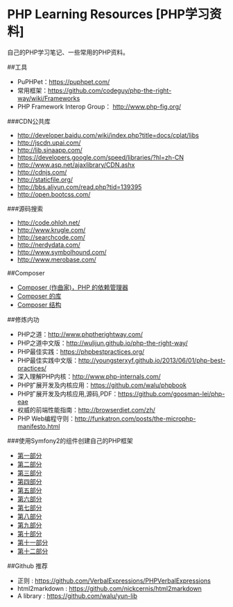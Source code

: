 # PHP Learning Resources [PHP学习资料]

自己的PHP学习笔记、一些常用的PHP资料。

##工具

* PuPHPet：https://puphpet.com/
* 常用框架：https://github.com/codeguy/php-the-right-way/wiki/Frameworks
* PHP Framework Interop Group： http://www.php-fig.org/

###CDN公共库
* http://developer.baidu.com/wiki/index.php?title=docs/cplat/libs
* http://jscdn.upai.com/
* http://lib.sinaapp.com/
* https://developers.google.com/speed/libraries/?hl=zh-CN
* http://www.asp.net/ajaxlibrary/CDN.ashx
* http://cdnjs.com/
* http://staticfile.org/
* http://bbs.aliyun.com/read.php?tid=139395
* http://open.bootcss.com/

###源码搜索
* http://code.ohloh.net/
* http://www.krugle.com/
* http://searchcode.com/
* http://nerdydata.com/
* http://www.symbolhound.com/
* http://www.merobase.com/

##Composer 
* [Composer (作曲家)，PHP 的依赖管理器](https://github.com/huanghua581/notes/blob/master/PHP/composer/00-intro.md)
* [Composer 的库](https://github.com/huanghua581/notes/blob/master/PHP/composer/02-libraries.md)
* [Composer 结构](https://github.com/huanghua581/notes/blob/master/PHP/composer/04-schema.md)


##修炼内功

* PHP之道：http://www.phptherightway.com/
* PHP之道中文版：http://wulijun.github.io/php-the-right-way/
* PHP最佳实践：https://phpbestpractices.org/
* PHP最佳实践中文版：http://youngsterxyf.github.io/2013/06/01/php-best-practices/
* 深入理解PHP内核：http://www.php-internals.com/
* PHP扩展开发及内核应用：https://github.com/walu/phpbook
* PHP扩展开发及内核应用,源码,PDF：https://github.com/goosman-lei/php-eae
* 权威的前端性能指南：http://browserdiet.com/zh/
* PHP Web编程守则：http://funkatron.com/posts/the-microphp-manifesto.html

###使用Symfony2的组件创建自己的PHP框架

* [第一部分](https://github.com/huanghua581/notes/tree/master/PHP/symfony/create-your-own-framework-on-top-of-the-symfony2-components/1.md) 
* [第二部分](https://github.com/huanghua581/notes/tree/master/PHP/symfony/create-your-own-framework-on-top-of-the-symfony2-components/2.md) 
* [第三部分](https://github.com/huanghua581/notes/tree/master/PHP/symfony/create-your-own-framework-on-top-of-the-symfony2-components/3.md) 
* [第四部分](https://github.com/huanghua581/notes/tree/master/PHP/symfony/create-your-own-framework-on-top-of-the-symfony2-components/4.md) 
* [第五部分](https://github.com/huanghua581/notes/tree/master/PHP/symfony/create-your-own-framework-on-top-of-the-symfony2-components/5.md) 
* [第六部分](https://github.com/huanghua581/notes/tree/master/PHP/symfony/create-your-own-framework-on-top-of-the-symfony2-components/6.md)  
* [第七部分](https://github.com/huanghua581/notes/tree/master/PHP/symfony/create-your-own-framework-on-top-of-the-symfony2-components/7.md) 
* [第八部分](https://github.com/huanghua581/notes/tree/master/PHP/symfony/create-your-own-framework-on-top-of-the-symfony2-components/8.md)
* [第九部分](https://github.com/huanghua581/notes/tree/master/PHP/symfony/create-your-own-framework-on-top-of-the-symfony2-components/9.md) 
* [第十部分](https://github.com/huanghua581/notes/tree/master/PHP/symfony/create-your-own-framework-on-top-of-the-symfony2-components/10.md) 
* [第十一部分](https://github.com/huanghua581/notes/tree/master/PHP/symfony/create-your-own-framework-on-top-of-the-symfony2-components/11.md) 
* [第十二部分](https://github.com/huanghua581/notes/tree/master/PHP/symfony/create-your-own-framework-on-top-of-the-symfony2-components/12.md) 


##Github 推荐

* 正则 : https://github.com/VerbalExpressions/PHPVerbalExpressions
* html2markdown : https://github.com/nickcernis/html2markdown
* A library : https://github.com/walu/yun-lib